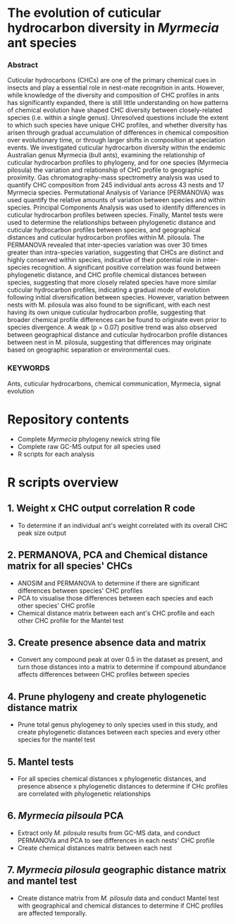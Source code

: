# The evolution of cuticular hydrocarbon diversity in *Myrmecia* ant species
### Abstract
Cuticular hydrocarbons (CHCs) are one of the primary chemical cues in insects and play a essential role in nest-mate recognition in ants. However, while knowledge of the diversity and composition of CHC profiles in ants has significantly expanded, there is still little understanding on how patterns of chemical evolution have shaped CHC diversity between closely-related species (i.e. within a single genus). Unresolved questions include the extent to which such species have unique CHC profiles, and whether diversity has arisen through gradual accumulation of differences in chemical composition over evolutionary time, or through larger shifts in composition at speciation events. We investigated cuticular hydrocarbon diversity within the endemic Australian genus Myrmecia (bull ants),  examining the relationship of cuticular hydrocarbon profiles to phylogeny, and for one species (Myrmecia pilosula) the variation and relationship of CHC profile to geographic proximity.
Gas chromatography-mass spectrometry analysis was used to quantify CHC composition from 245 individual ants across 43 nests and 17 Myrmecia species. Permutational Analysis of Variance (PERMANOVA) was used quantify the relative amounts of variation between species and within species. Principal Components Analysis was used to identify differences in cuticular hydrocarbon profiles between species. Finally, Mantel tests were used to determine the relationships between phylogenetic distance and cuticular hydrocarbon profiles between species, and geographical distances and cuticular hydrocarbon profiles within M. pilosula. The PERMANOVA revealed that inter-species variation was over 30 times greater than intra-species variation, suggesting that CHCs are distinct and highly conserved within species, indicative of their potential role in inter-species recognition. A significant positive correlation was found between phylogenetic distance, and CHC profile chemical distances between species, suggesting that more closely related species have more similar cuticular hydrocarbon profiles, indicating a gradual mode of evolution following initial diversification between species. However, variation between nests with M. pilosula was also found to be significant, with each nest having its own unique cuticular hydrocarbon profile, suggesting that broader chemical profile differences can be found to originate even prior to species divergence. A weak (p = 0.07) positive trend was also observed between geographical distance and cuticular hydrocarbon profile distances between nest in M. pilosula, suggesting that differences may originate based on geographic separation or environmental cues.

### KEYWORDS
Ants, cuticular hydrocarbons, chemical communication, Myrmecia, signal evolution

# Repository contents
+ Complete *Myrmecia* phylogeny newick string file
+ Complete raw GC-MS output for all species used
+ R scripts for each analysis 

# R scripts overview

## 1. Weight x CHC output correlation R code
+ To determine if an individual ant's weight correlated with its overall CHC peak size output

## 2. PERMANOVA, PCA and Chemical distance matrix for all species' CHCs
+ ANOSIM and PERMANOVA to determine if there are significant differences between species' CHC profiles
+ PCA to visualise those differences between each species and each other species' CHC profile
+ Chemical distance matrix between each ant's CHC profile and each other CHC profile for the Mantel test

## 3. Create presence absence data and matrix
+ Convert any compound peak at over 0.5 in the dataset as present, and turn those distances into a matrix to determine if compound abundance affects differences between CHC profiles between species

## 4. Prune phylogeny and create phylogenetic distance matrix
+ Prune total genus phylogeney to only species used in this study, and create phylogenetic distances between each species and every other species for the mantel test

## 5. Mantel tests
+ For all species chemical distances x phylogenetic distances, and presence absence x phylogenetic distances to determine if CHc profiles are correlated with phylogenetic relationships

## 6. *Myrmecia pilsoula* PCA
+ Extract only *M. pilosula* results from GC-MS data, and conduct PERMANOVa and PCA to see differences in each nests' CHC profile
+ Create chemical distances matrix between each nest

## 7. *Myrmecia pilosula* geographic distance matrix and mantel test
+ Create distance matrix from *M. pilosula* data and conduct Mantel test with geographical and chemical distances to determine if CHC profiles are affected temporally.




